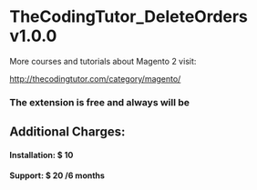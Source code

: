 # TheCodingTutor_DeleteOrders v1.0.0

More courses and tutorials about Magento 2 visit:

http://thecodingtutor.com/category/magento/

### The extension is free and always will be
## Additional Charges:
#### Installation: $ 10
#### Support: $ 20 /6 months

<!-- HTML CODE-->
<script type='text/javascript' src='https://ko-fi.com/widgets/widget_2.js'></script><script type='text/javascript'>kofiwidget2.init('Buy Me a Coffee', '#37a4db', 'A4701ITF');kofiwidget2.draw();</script> 